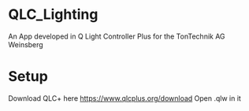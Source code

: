# QLC_Lighting
An App developed in Q Light Controller Plus for the TonTechnik AG Weinsberg
# Setup
Download QLC+ here https://www.qlcplus.org/download
Open .qlw in it